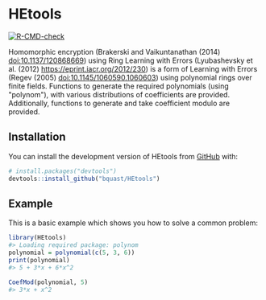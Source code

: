 
<!-- README.md is generated from README.Rmd. Please edit that file -->

# HEtools

<!-- badges: start -->

[![R-CMD-check](https://github.com/bquast/HEtools/actions/workflows/R-CMD-check.yaml/badge.svg)](https://github.com/bquast/HEtools/actions/workflows/R-CMD-check.yaml)
<!-- badges: end -->

Homomorphic encryption (Brakerski and Vaikuntanathan (2014) <doi:10.1137/120868669>) using Ring Learning with Errors (Lyubashevsky et al. (2012) <https://eprint.iacr.org/2012/230>) is a form of Learning with Errors (Regev (2005) <doi:10.1145/1060590.1060603>) using polynomial rings over finite fields. Functions to generate the required polynomials (using "polynom"), with various distributions of coefficients are provided. Additionally, functions to generate and take coefficient modulo are provided.

## Installation

You can install the development version of HEtools from
[GitHub](https://github.com/) with:

``` r
# install.packages("devtools")
devtools::install_github("bquast/HEtools")
```

## Example

This is a basic example which shows you how to solve a common problem:

``` r
library(HEtools)
#> Loading required package: polynom
polynomial = polynomial(c(5, 3, 6))
print(polynomial)
#> 5 + 3*x + 6*x^2

CoefMod(polynomial, 5)
#> 3*x + x^2
```
